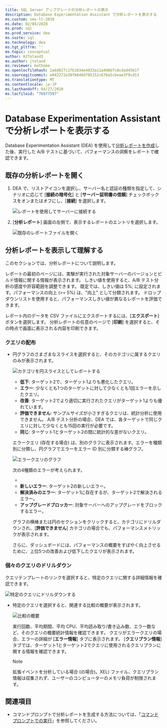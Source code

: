 ```yaml
---
title: SQL Server アップグレードの分析レポートの表示
description: Database Experimentation Assistant で分析レポートを表示する
ms.custom: seo-lt-2019
ms.date: 02/04/2020
ms.prod: sql
ms.prod_service: dea
ms.suite: sql
ms.technology: dea
ms.tgt_pltfrm: ''
ms.topic: conceptual
author: HJToland3
ms.author: jtoland
ms.reviewer: mathoma
ms.openlocfilehash: 2a6d027c1fb1834e4033a11a498bfc8cdad4561f
ms.sourcegitcommit: e042272a38fb646df05152c676e5cbeae3f9cd13
ms.translationtype: MT
ms.contentlocale: ja-JP
ms.lasthandoff: 04/27/2020
ms.locfileid: "76977597"
---
```

# <a name="view-analysis-reports-in-database-experimentation-assistant"></a>Database Experimentation Assistant で分析レポートを表示する

Database Experimentation Assistant (DEA) を使用して[分析レポートを作成](database-experimentation-assistant-create-report.md)した後、実行した A/B テストに基づいて、パフォーマンスの洞察をレポートで確認できます。

## <a name="open-an-existing-analysis-report"></a>既存の分析レポートを開く

1. DEA で、リストアイコンを選択し、サーバー名と認証の種類を指定して、シナリオに応じて [**接続の暗号化**] と [**サーバー証明書の信頼**] チェックボックスをオンまたはオフにし、[**接続**] を選択します。

   ![レポートを使用してサーバーに接続する](./media/database-experimentation-assistant-view-report/dea-connect-to-server-with-report-files.png)

2. [**分析レポート**] 画面の左側で、表示するレポートのエントリを選択します。

   ![既存のレポートファイルを開く](./media/database-experimentation-assistant-view-report/dea-select-report-to-view.png)

## <a name="view-and-understand-the-analysis-report"></a>分析レポートを表示して理解する

このセクションでは、分析レポートについて説明します。

レポートの最初のページには、実験が実行された対象サーバーのバージョンとビルド情報に関する情報が表示されます。 しきい値を使用すると、A/B テスト分析の感度や許容範囲を調整できます。 既定では、しきい値は 5%; に設定されます。パフォーマンスの向上 (>= 5%) は、"向上" として分類されます。  ドロップダウンリストを使用すると、パフォーマンスしきい値が異なるレポートを評価できます。

レポート内のデータを CSV ファイルにエクスポートするには、[**エクスポート**] ボタンを選択します。  分析レポートの任意のページで [**印刷**] を選択すると、その時点で画面に表示される内容を印刷できます。

### <a name="query-distribution"></a>クエリの配布

- 円グラフのさまざまなスライスを選択すると、そのカテゴリに属するクエリのみが表示されます。

   ![カテゴリを円スライスとしてレポートする](./media/database-experimentation-assistant-view-report/dea-view-report-pie-slices.png)

  - **低下**: ターゲット2で、ターゲット1よりも悪化したクエリ。
  - **エラー**: 少なくとも1つのターゲットに対して少なくとも1回エラーを示したクエリ。
  - **改善**: ターゲット2でより適切に実行されたクエリがターゲット1よりも優れています。
  - **評価できません**: サンプルサイズが小さすぎるクエリは、統計分析に使用できません。 A/B テスト分析の場合、DEA では、各ターゲットで同じクエリに対して少なくとも15回の実行が必要です。
  - **同じ**: ターゲット1とターゲット2の間に統計的な差がないクエリ。

  エラークエリ (存在する場合) は、別のグラフに表示されます。エラーを種類別に分類し、円グラフでエラーをエラー ID 別に分類する棒グラフ。

   ![エラークエリのグラフ](./media/database-experimentation-assistant-view-report/dea-error-query-charts.png)

  次の4種類のエラーが考えられます。

  - [**既存のエラー**]: ターゲット1とターゲット2の両方に存在するエラー。
  - **新しいエラー**: ターゲット2の新しいエラー。
  - **解決済みのエラー**: ターゲット1に存在するが、ターゲット2で解決されるエラー。
  - **アップグレードブロッカー**: 対象サーバーへのアップグレードをブロックするエラー。

  グラフの横棒または円のセクションをクリックすると、カテゴリにドリルダウンされ、[**評価できません**] カテゴリの場合でも、パフォーマンスメトリックが表示されます。

  さらに、ダッシュボードには、パフォーマンスの概要をすばやく向上させるために、上位5つの改善および低下したクエリが表示されます。

### <a name="individual-query-drill-down"></a>個々のクエリのドリルダウン

クエリテンプレートのリンクを選択すると、特定のクエリに関する詳細情報を確認できます。

![特定のクエリにドリルダウンする](./media/database-experimentation-assistant-view-report/dea-query-drill-down-report.png)

- 特定のクエリを選択すると、関連する比較の概要が表示されます。

   ![比較の概要](./media/database-experimentation-assistant-view-report/dea-view-report-comparison-summary.png)

   実行回数、平均期間、平均 CPU、平均読み取り/書き込み数、エラー数など、そのクエリの概要統計情報を確認できます。  クエリがエラークエリの場合、エラーの詳細が [**エラー情報**] タブに表示されます。  [**クエリプラン情報**] タブでは、ターゲット1とターゲット2でクエリに使用されるクエリプランに関する情報を確認できます。

   > [!NOTE]
   > 拡張イベントを分析している場合 (の場合)。XEL) ファイル、クエリプラン情報は収集されず、ユーザーのコンピューターのメモリ負荷が制限されます。

## <a name="see-also"></a>関連項目

- コマンドプロンプトで分析レポートを生成する方法については、「[コマンドプロンプトでの実行](database-experimentation-assistant-run-command-prompt.md)」を参照してください。
